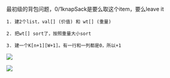 最初级的背包问题，0/1knapSack是要么取这个item，要么leave it

    1. 建2个list，val[] (价值) 和 wt[] (重量)

    2. 把wt[] sort了，按照重量大小sort

    3. 建一个K[n+1][W+1]。有一行和一列都是0，所以+1

![](https://i.imgur.com/anjCXDS.jpg?1)

![](https://i.imgur.com/ESctmdc.jpg)
